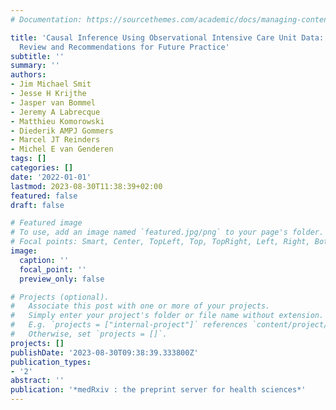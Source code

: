 ```yaml
---
# Documentation: https://sourcethemes.com/academic/docs/managing-content/

title: 'Causal Inference Using Observational Intensive Care Unit Data: A Systematic
  Review and Recommendations for Future Practice'
subtitle: ''
summary: ''
authors:
- Jim Michael Smit
- Jesse H Krijthe
- Jasper van Bommel
- Jeremy A Labrecque
- Matthieu Komorowski
- Diederik AMPJ Gommers
- Marcel JT Reinders
- Michel E van Genderen
tags: []
categories: []
date: '2022-01-01'
lastmod: 2023-08-30T11:38:39+02:00
featured: false
draft: false

# Featured image
# To use, add an image named `featured.jpg/png` to your page's folder.
# Focal points: Smart, Center, TopLeft, Top, TopRight, Left, Right, BottomLeft, Bottom, BottomRight.
image:
  caption: ''
  focal_point: ''
  preview_only: false

# Projects (optional).
#   Associate this post with one or more of your projects.
#   Simply enter your project's folder or file name without extension.
#   E.g. `projects = ["internal-project"]` references `content/project/deep-learning/index.md`.
#   Otherwise, set `projects = []`.
projects: []
publishDate: '2023-08-30T09:38:39.333800Z'
publication_types:
- '2'
abstract: ''
publication: '*medRxiv : the preprint server for health sciences*'
---
```

